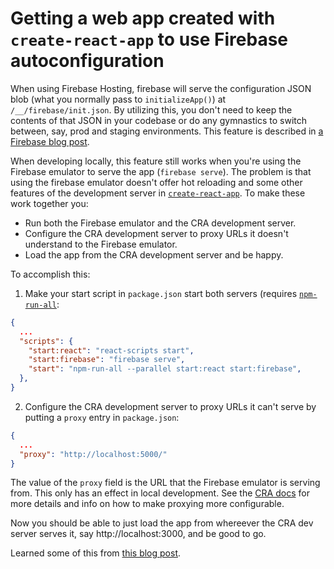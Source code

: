 # Getting a web app created with `create-react-app` to use Firebase autoconfiguration

When using Firebase Hosting, firebase will serve the configuration JSON blob (what you normally pass to `initializeApp()`) at `/__/firebase/init.json`. By utilizing this, you don't need to keep the contents of that JSON in your codebase or do any gymnastics to switch between, say, prod and staging environments. This feature is described in [a Firebase blog post](https://firebase.googleblog.com/2017/04/easier-configuration-for-firebase-on-web.html). 

When developing locally, this feature still works when you're using the Firebase emulator to serve the app (`firebase serve`). The problem is that using the firebase emulator doesn't offer hot reloading and some other features of the development server in [`create-react-app`](https://create-react-app.dev/). To make these work together you: 

* Run both the Firebase emulator and the CRA development server.
* Configure the CRA development server to proxy URLs it doesn't understand to the Firebase emulator. 
* Load the app from the CRA development server and be happy. 

To accomplish this:

1. Make your start script in `package.json` start both servers (requires [`npm-run-all`](https://github.com/mysticatea/npm-run-all): 

```json 
{
  ...
  "scripts": {
    "start:react": "react-scripts start",
    "start:firebase": "firebase serve",
    "start": "npm-run-all --parallel start:react start:firebase",
  },
}
```

2. Configure the CRA development server to proxy URLs it can't serve by putting a `proxy` entry in `package.json`:

```json 
{
  ...
  "proxy": "http://localhost:5000/"
}
```
The value of the `proxy` field is the URL that the Firebase emulator is serving from. This only has an effect in local development. See the [CRA docs](https://create-react-app.dev/docs/proxying-api-requests-in-development/#configuring-the-proxy-manually) for more details and info on how to make proxying more configurable.

Now you should be able to just load the app from whereever the CRA dev server serves it, say http://localhost:3000, and be good to go.

Learned some of this from [this blog post](https://peterhrynkow.com/firebase/2018/08/01/firebase-with-create-react-app.html).
